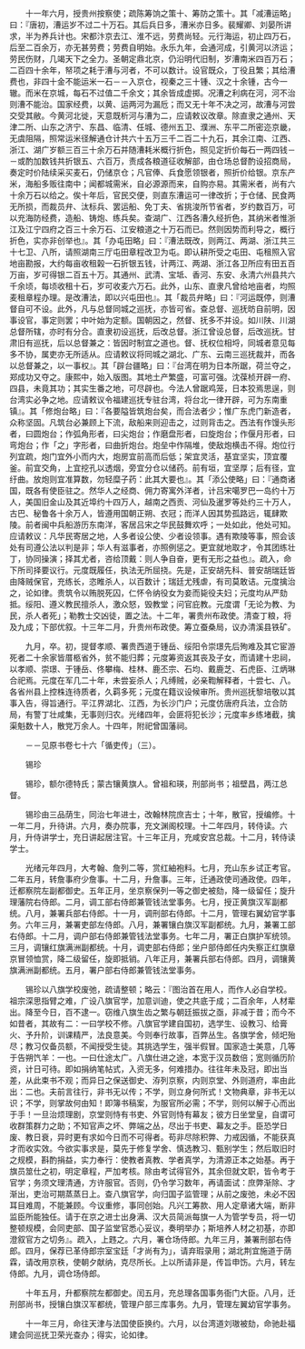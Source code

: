 <!-- { "loadSidebar": true } -->
　　十一年六月，授贵州按察使；疏陈筹饷之策十、筹防之策十。其「减漕运略」曰：『唐初，漕运岁不过二十万石。其后兵日多，漕米亦日多。裴耀卿、刘晏所讲求，半为养兵计也。宋都汴京去江、淮不远，劳费尚轻。元行海运，初止四万石，后至二百余万，亦无甚劳费；劳费自明始。永乐九年，会通河成，引黄河以济运；劳民伤财，几竭天下之全力。圣朝定鼎北京，仍沿明代旧制，岁漕南米四百万石；二百四十余年，帑项之耗于漕与河者，不可以数计。设官既众，丁役且繁；其给漕费也，非四十金不能运米一石－－入京仓，视秦之三十锺、汉之十余锺，古今一辙。而米在京城，每石不过值二千余文；其余皆成虚掷。况漕之利病在河，河不治则漕不能治。国家经费，以黄、运两河为漏卮；而又无十年不决之河，故漕与河尝交受其敝。今黄河北徙，天意既析河与漕为二，应请敕议改章。除直隶之通州、天津二所、山东之济宁、东昌、临清、任城、德州五卫、濮洲、东平二所密迩京畿，无虞阻隔，照常运米径解通仓计共六十五万三千二百二十九石，其余江南、江西、浙江、湖广岁额三百三十余万石并随漕耗米概行折色，照见定折价每石一两四钱－－或酌加数钱共折银五、六百万，责成各粮道征收解部，由仓场总督酌设招商局，奏定时价陆续采买麦石，仍储京仓；凡官俸、兵食愿领银者，照折价给银。京东产米，海船多贩往南中；闻都城需米，自必源源而来，自购亦易。其需米者，尚有六十余万石以给之。俟十年后，官民交便，则直东漕运可一律改折；于仓储、民食两无所损，而裁员弁、汰标兵、罢运船、免丁夫、省挑浚所节省者，岁约数百万，可以充海防经费，造船、铸炮、练兵矣。查湖广、江西各漕久经折色，其纳米者惟浙江及江宁四府之百三十余万石、江安粮道之十万石而已。然则因势而利导之，概行折色，实亦非创举也』。其「办屯田略」曰：『漕法既改，则两江、两湖、浙江共三十七卫、八所，请照湖南三厅屯田章程改卫为屯。即认耕所受之屯田、屯租照入官地亩勘报，大约每亩收租榖一石折银五钱，计两江、两湖、浙江各卫所应有田五百万亩，岁可得银二百五十万。其通州、武清、宝坻、香河、东安、永清六州县共六千余顷，每顷收租十石，岁可收麦六万石。此外，山东、直隶凡曾给地亩者，均照麦租章程办理。是改漕法，即以兴屯田也』。其「裁员弁略」曰：『河运既停，则漕督自可不设。此外，凡与总督同城之巡抚，亦皆可省。查总督、巡抚昉自前明，因事设官，事定则罢；中叶始为定额。国朝因之，然督、抚多不并设。如川陕、川湖总督所辖，亦时有分合。直隶初设巡抚，后改总督。浙江曾设总督，后改巡抚。甘肃旧有巡抚，后以总督兼之：皆因时制宜之道也。督、抚权位相埒，同城者意见每多不协，属吏亦无所适从。应请敕议将同城之湖北、广东、云南三巡抚裁并，而各以总督兼之，以一事权』。其「辟台疆略」曰：『台湾在明为日本所踞，荷兰夺之，郑成功又夺之。康熙中，始入版图。其地土产繁盛，可富可强。沈葆桢开辟一府、四县，未竟其功；其实生番之地，可尽辟也。今法人曾踞鸡笼，日本狡焉思逞，则台湾实必争之地。应请敕议令福建巡抚专驻台湾，将台北一律开辟，可为东南重镇』。其「修炮台略」曰：『各要隘皆筑炮台矣，而合法者少；惟广东虎门新造者，众称坚固。凡筑台必兼顾上下流，敌船来则迎击之，过则背击之。西法有作馒头形者，曰圆炮台；作弧角形者，曰尖炮台；作磨盘形者，曰旋炮台；作偃月形者，曰弯炮台；作「之」字形者，曰曲折炮台。炮垒中作隔堆，使敌炮横击不得。炮位行列宜疏，炮门宜外小而内大，炮房宜前高而后低；架宜灵活，基宜坚实，顶宜覆釜。前宜交角，上宜挖孔以透烟，旁宜分仓以储药。前有垣，宜坚厚；后有径，宜纡曲。放炮则宜准算数，勿轻糜子药：此其大要也』。其「添公使略」曰：『通商诸国，既各有使臣驻之。然华人之经商、佣力寄寓外洋者，计吕宋噶罗巴一岛约十万人，美国旧金山及其近埠约十四万人，越南之西贡、河仙及暹罗等处约三十万人，古巴、秘鲁各十余万人，皆遵用国朝正朔、衣冠；而洋人因其势孤路远，辄肆欺陵。前者闽中兵船游历东南洋，客居吕宋之华民鼓舞欢呼；一处如此，他处可知。应请敕议：凡华民寄居之地，人多者设公使、少者设领事。遇有欺陵等事，照会该处有司遵公法以判是非；华人有滋事者，亦照例惩之。更宜就地取才，令其团练壮丁，协同操演；择其尤者，咨给顶戴：则人争自奋，更有无形之益也』。疏入，命下所司择要议行。元度既履任，执法无所屈挠。先是，正安胡先科、普安胡瑞廷皆由降贼保官，充练长，恣睢杀人，以百数计；瑞廷尤残虐，有司莫敢诘。元度擒治之，论如律。贵筑令以贿脱死囚，仁怀令纳役女为妾而毙役夫妇；元度均从严劾抵。绥阳、遵义教民擅杀人，激众怒，毁教堂；问官庇教。元度谓「无论为教、为民，杀人者死」；勒教士交凶徒，置之法。十二年，署贵州布政使。清查丁粮，将及九成；下部优叙。十三年二月，升贵州布政使。筹立蚕桑局，议办清溪县铁矿。

　　九月，卒。初，提督孝顺、署贵西道于锺岳、绥阳令崇璟先后殉难及其它宦游死者二十余家皆厝柩省外，贫不能归葬；元度筹资返其丧及子女，而请建十忠祠，以孝顺、崇璟、于锺岳、佟攀梅、桂林、鹿丕宗、石均、戴鹿芝、石虎臣、江炳琳合祀焉。元度在军几二十年，未尝妄杀人；凡缚贼，必亲鞫解释者，十尝七、八。各省州县上控株连待质者，久羁多死；元度在籍议设候审所。贵州巡抚黎培敬以其事入告，得旨通行。平江界湖北、江西，为长沙门户；元度仿唐府兵法，立合防局，有警丁壮咸集，无事则归农。光绪四年，会匪将犯长沙；元度率乡练堵截，擒渠魁数十人，散党万余人。十四年，附祀曾国藩祠。

　　－－见原书卷七十六「循吏传」（三）。

　　锡珍

　　锡珍，额尔德特氏；蒙古镶黄旗人。曾祖和瑛，刑部尚书；祖壁昌，两江总督。

　　锡珍由三品荫生，同治七年进士，改翰林院庶吉士；十年，散官，授编修。十一年二月，升待讲。六月，奏办院事，充文渊阁校理。十二年四月，转侍读。六月，升侍讲学士，充日讲起居注官。十三年正月，充咸安宫总裁。十二月，转侍读学士。

　　光绪元年四月，大考翰、詹列二等，赏红紬袍料。七月，充山东乡试正考官。二年五月，转詹事府少詹事。十二月，升詹事。三年，迁通政使司通政使。四年，迁都察院左副都御史。五年正月，坐京察保列一等之御史被劾，降一级留任；旋升理藩院右侍郎。二月，调工部右侍郎兼管钱法堂事务。七月，授正黄旗汉军副都统。八月，兼署兵部右侍郎。十一月，调刑部右侍郎。十二月，管理右翼幼官学事务。六年三月，兼署吏部左侍郎。八月，兼署镶白旗汉军副都统。九月，兼署工部右侍郎。十二月，调户部右侍郎兼管钱法堂事务。七年二月，署正白旗护军统领。三月，调镶红旗满洲副都统。十月，调吏部右侍郎；坐户部侍郎任内失察正红旗章京冒领恤赏，降二级留任，旋即抵销。八年正月，兼署兵部右侍郎。四月，调镶黄旗满洲副都统。五月，署户部右侍郎兼管钱法堂事务。

　　锡珍以八旗学校废弛，疏请整顿；略云：『图治首在用人，而作人必自学校。祖宗深思指臂之难，广设八旗官学，加意训迪，使之共底于成；二百余年，人材辈出。降至今日，百不逮一。窃维八旗生齿之繁与朝廷振拔之亟，非减于昔；而今不如昔者，其故有二：一曰学校不修。八旗官学建自国初，选学生、设教习、给膏火、予升阶，训课精严，法良意美。今则奉行故事，百弊丛生。各旗学舍，倾圯殆尽；教习仅备员额，不闻授受生徒。其挑选学生，强半假冒。国家造士美意，几等于告朔饩羊：一也。一曰仕途太广。八旗仕进之途，本宽于汉员数倍；宽则循历阶资，计日可待。即如捐纳笔帖式，入资无多，何难措办。往往年未及冠，即出当差，从此束书不观；而异日之保送御史、洊列京察，内则京堂、外则道府，率由此出：二也。夫前言往行，非书无以传；不学，则立身何所式！文物典章，非书无以识；不学，则掌故何由知！即簿书稿案，为服官所必需；不学，则何以解于心而出于手！一旦治烦理剧，京堂则恃有书吏、外官则恃有幕友；彼方日坐堂皇，自谓可收群策群力之助；不知官声之坏、弊端之丛，尽出于书吏、幕友之手。臣恐学日废、教日衰，异时更有求如今日而不可得者。苟非尽除积弊、力戒因循，不能获真才而收实效。今欲实事求是，莫先于修复学舍、慎选教习、甄别学生；然后取旧时之规模，斟酌捐益，实力奉行：使教者真教、学者真学，为清源正本之始基。再于旗员筮仕之初，明定章程，严加考核。除由考试得官外，其余但就文职，皆令考于官学；务须文理清通，方许服官。否则，仍令学习数年，再请面试：庶弊渐除、才渐出，吏治可期蒸蒸日上。查八旗官学，向归国子监管理；从前之废弛，未必不因耳目难周，不能兼顾。今议重修，事同创始。凡兴工筹款、用人定章诸大端，断非监臣所能独任。请于在京之进士出身满、汉大员简派每旗一人为管学专员，将一切整顿规模，会同吏部、国子监堂官悉心妥议，奏明举办；斯培养人材之初基，亦即澄叙官方之切务』。疏入，上韪之。六月，署仓场侍郎。九年三月，兼署刑部右侍郎。四月，保荐已革侍郎宗室宝廷「才尚有为」，请弃瑕录用；湖北荆宜施道于荫霖，请改用京秩，使朝夕献纳，克尽所长。上以所请非是，传旨申饬。六月，转左侍郎。九月，调仓场侍郎。

　　十年五月，升都察院左都御史。闰五月，充总理各国事务衙门大臣。八月，迁刑部尚书，授镶白旗汉军都统，管理户部三库事务。九月，管理左翼幼官学事务。

　　十一年三月，命往天津与法国使臣换约。六月，以台湾道刘璈被劾，命驰赴福建会同巡抚卫荣光查办；得实，论如律。

